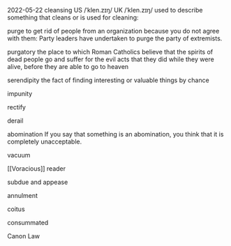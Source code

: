 2022-05-22
cleansing
US  /ˈklen.zɪŋ/ UK  /ˈklen.zɪŋ/
used to describe something that cleans or is used for cleaning:

purge
to get rid of people from an organization because you do not agree with them:
Party leaders have undertaken to purge the party of extremists.

purgatory
the place to which Roman Catholics believe that the spirits of dead people go and suffer for the evil acts that they did while they were alive, before they are able to go to heaven

serendipity
the fact of finding interesting or valuable things by chance

impunity

rectify

derail

abomination
If you say that something is an abomination, you think that it is completely unacceptable.

vacuum

[[Voracious]] reader

subdue and appease

annulment

coitus

consummated

Canon Law